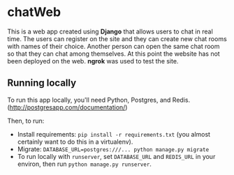 # chatWeb 
This is a web app created using **Django** that allows users to chat in real time. The users can register on the site and they can create new chat rooms with names of their choice. Another person can open the same chat room so that they can chat among themselves. At this point the website has not been deployed on the web. **ngrok** was used to test the site.

## Running locally

To run this app locally, you'll need Python, Postgres, and Redis.(http://postgresapp.com/documentation/)

Then, to run:

- Install requirements: `pip install -r requirements.txt` (you almost certainly want to do this in a virtualenv).
- Migrate: `DATABASE_URL=postgres:///... python manage.py migrate`
- To run locally with `runserver`, set `DATABASE_URL` and `REDIS_URL` in your environ, then run `python manage.py runserver`.
